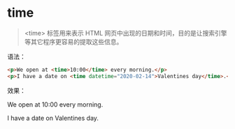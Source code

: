 # time

> &lt;time&gt; 标签用来表示 HTML 网页中出现的日期和时间，目的是让搜索引擎等其它程序更容易的提取这些信息。

语法：

```html
<p>We open at <time>10:00</time> every morning.</p>
<p>I have a date on <time datetime="2020-02-14">Valentines day</time>.</p>
```

效果：

<p>We open at <time>10:00</time> every morning.</p>
<p>I have a date on <time datetime="2020-02-14">Valentines day</time>.</p>